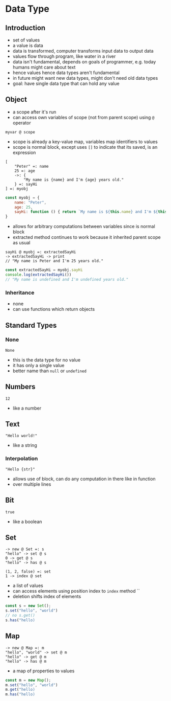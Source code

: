 # Data Type



## Introduction

- set of values
- a value is data
- data is transformed, computer transforms input data to output data
- values flow through program, like water in a river
- data isn't fundamental, depends on goals of programmer, e.g. today humans might care about text
- hence values hence data types aren't fundamental
- in future might want new data types, might don't need old data types
- goal: have single data type that can hold any value
<!-- todo: is that even possible? -->



## Object

- a scope after it's run
- can access own variables of scope (not from parent scope) using `@` operator

```
myvar @ scope
```

- scope is already a key-value map, variables map identifiers to values
- scope is normal block, except uses `[]` to indicate that its saved, is an expression

```
[
    "Peter" =: name
    25 =: age
    ->: {
        "My name is {name} and I'm {age} years old."
    } =: sayHi
] =: myobj
```

```js
const myobj = {
    name: "Peter",
    age: 25,
    sayHi: function () { return `My name is ${this.name} and I'm ${this.age} years old.` }
}
```

- allows for arbitrary computations between variables since is normal block
- extracted method continues to work because it inherited parent scope as usual

```
sayHi @ myobj =: extractedSayHi
-> extractedSayHi -> print
// "My name is Peter and I'm 25 years old."
```

```js
const extractedSayHi = myobj.sayHi
console.log(extractedSayHi())
// "My name is undefined and I'm undefined years old."
```

<!-- todo: can pass arguments? No, what for, since is not reusable...? -->
<!-- todo: are properties mutable? -->
<!-- todo: does object allow access to parent scope or not? -->
<!-- todo: consider making function and object the same. But what happens if modifies properties of object? Would alter function behavior if called again... -->

### Inheritance

- none
- can use functions which return objects
<!-- todo:
type annotation just needs to allow to specify something like `extend`, such that compiler can check if returned object implements all properties of returned object of another function
-->



## Standard Types

### None

```
None
```

- this is the data type for no value
- it has only a single value
- better name than `null` or `undefined`

## Numbers

```
12
```

- like a number

## Text

```
"Hello world!"
```

- like a string

### Interpolation

```
"Hello {str}"
```

- allows use of block, can do any computation in there like in function
- over multiple lines

## Bit

```
true
```

- like a boolean

## Set

```
-> new @ Set =: s
"hello" -> set @ s
0 -> get @ s
"hello" -> has @ s
```


```
(1, 2, false) =: set
1 -> index @ set
```

- a list of values
- can access elements using position index to `index` method ``
- deletion shifts index of elements

```js
const s = new Set();
s.set("hello", "world")
// no s.get()
s.has("hello)
```

## Map

```
-> new @ Map =: m
"hello", "world" -> set @ m
"hello" -> get @ m
"hello" -> has @ m
```

- a map of properties to values

```js
const m = new Map();
m.set("hello", "world")
m.get("hello)
m.has("hello)
```